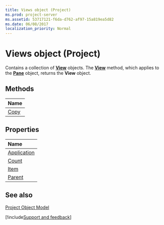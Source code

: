 ```yaml
---
title: Views object (Project)
ms.prod: project-server
ms.assetid: 53717121-f6da-d762-af97-15a819ea5d82
ms.date: 06/08/2017
localization_priority: Normal
---
```



# Views object (Project)

Contains a collection of **[View](Project.View.md)** objects. The **[View](./Project.Pane.View.md)** method, which applies to the **[Pane](./Project.Pane.md)** object, returns the **View** object.


## Methods



|Name|
|:-----|
|[Copy](./Project.Views.Copy.md)|

## Properties



|Name|
|:-----|
|[Application](./Project.Views.Application.md)|
|[Count](./Project.Views.Count.md)|
|[Item](./Project.Views.Item.md)|
|[Parent](./Project.Views.Parent.md)|

## See also


[Project Object Model](../project/Concepts/project-object-model.md)

[!include[Support and feedback](~/includes/feedback-boilerplate.md)]
